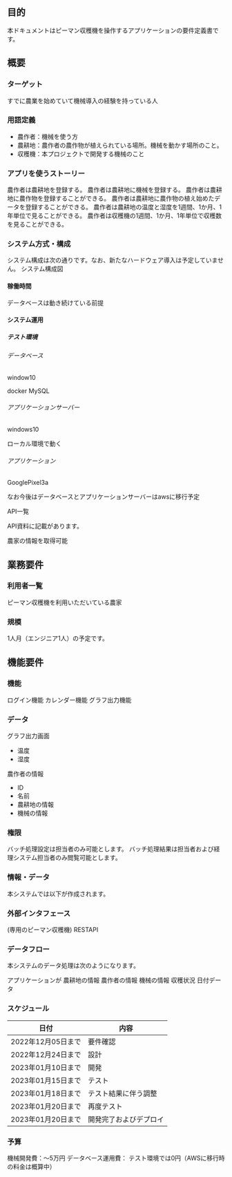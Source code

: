 ## 目的

本ドキュメントはピーマン収穫機を操作するアプリケーションの要件定義書です。

## 概要


### ターゲット
すでに農業を始めていて機械導入の経験を持っている人

### 用語定義
- 農作者：機械を使う方
- 農耕地：農作者の農作物が植えられている場所。機械を動かす場所のこと。
- 収穫機：本プロジェクトで開発する機械のこと


###  アプリを使うストーリー
農作者は農耕地を登録する。
農作者は農耕地に機械を登録する。
農作者は農耕地に農作物を登録することができる。
農作者は農耕地に農作物の植え始めたデータを登録することができる。
農作者は農耕地の温度と湿度を1週間、1か月、1年単位で見ることができる。
農作者は収穫機の1週間、1か月、1年単位で収穫数を見ることができる。

### システム方式・構成

システム構成は次の通りです。なお、新たなハードウェア導入は予定していません。
システム構成図

#### 稼働時間

データベースは動き続けている前提

#### システム運用

##### テスト環境

###### データベース

window10

docker MySQL

###### アプリケーションサーバー

windows10

ローカル環境で動く

###### アプリケーション

GooglePixel3a

  なお今後はデータベースとアプリケーションサーバーはawsに移行予定

API一覧

  API資料に記載があります。

農家の情報を取得可能


## 業務要件


### 利用者一覧

ピーマン収穫機を利用いただいている農家

### 規模

1人月（エンジニア1人）の予定です。

## 機能要件

### 機能
ログイン機能
カレンダー機能
グラフ出力機能


### データ

グラフ出力画面
  - 温度
  - 湿度

農作者の情報
  - ID
  - 名前
  - 農耕地の情報
  - 機械の情報


### 権限

バッチ処理設定は担当者のみ可能とします。
バッチ処理結果は担当者および経理システム担当者のみ閲覧可能とします。

### 情報・データ

本システムでは以下が作成されます。


### 外部インタフェース

(専用のピーマン収穫機)
RESTAPI

### データフロー

本システムのデータ処理は次のようになります。

アプリケーションが
農耕地の情報
農作者の情報
機械の情報
収穫状況
日付データ

### スケジュール

| 日付 | 内容 |
|------|------|
| 2022年12月05日まで | 要件確認 |
| 2022年12月24日まで | 設計 |
| 2023年01月10日まで | 開発 |
| 2023年01月15日まで | テスト |
| 2023年01月18日まで | テスト結果に伴う調整 |
| 2023年01月20日まで | 再度テスト |
| 2023年01月20日まで | 開発完了およびデプロイ |

### 予算

機械開発費：～5万円
データベース運用費： テスト環境では0円（AWSに移行時の料金は概算中）